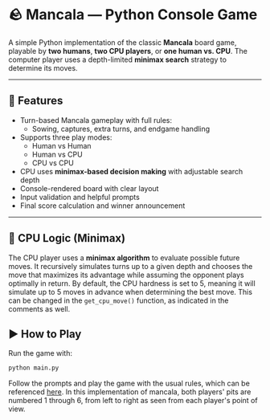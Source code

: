 # 🪨 Mancala — Python Console Game

A simple Python implementation of the classic **Mancala** board game, playable by **two humans**, **two CPU players**, or **one human vs. CPU**. The computer player uses a depth-limited **minimax search** strategy to determine its moves.

---

## 📌 Features

- Turn-based Mancala gameplay with full rules:
  - Sowing, captures, extra turns, and endgame handling
- Supports three play modes:
  - Human vs Human
  - Human vs CPU
  - CPU vs CPU
- CPU uses **minimax-based decision making** with adjustable search depth
- Console-rendered board with clear layout
- Input validation and helpful prompts
- Final score calculation and winner announcement

---

## 🧠 CPU Logic (Minimax)

The CPU player uses a **minimax algorithm** to evaluate possible future moves. It recursively simulates turns up to a given depth and chooses the move that maximizes its advantage while assuming the opponent plays optimally in return. By default, the CPU hardness is set to 5, meaning it will simulate up to 5 moves in advance when determining the best move. This can be changed in the ```get_cpu_move()``` function, as indicated in the comments as well.


## ▶️ How to Play

Run the game with:

```bash
python main.py
```
Follow the prompts and play the game with the usual rules, which can be referenced [here](https://www.scholastic.com/content/dam/teachers/blogs/alycia-zimmerman/migrated-files/mancala_rules.pdf). In this implementation of mancala, both players' pits are numbered 1 through 6, from left to right as seen from each player's point of view. 

